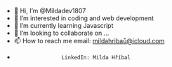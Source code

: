 - 👋 Hi, I’m @Mildadev1807
- 👀 I’m interested in coding and web development
- 🌱 I’m currently learning Javascript
- 💞️ I’m looking to collaborate on ...
- 📫 How to reach me email: mildahribaů@icloud.com
-                    LinkedIn: Milda Hříbal

<!---
Mildadev1807/Mildadev1807 is a ✨ special ✨ repository because its `README.md` (this file) appears on your GitHub profile.
You can click the Preview link to take a look at your changes.
--->
